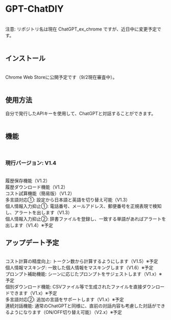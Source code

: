 <h1>GPT-ChatDIY</h1>
<br>
注意: リポジトリ名は現在 ChatGPT_ex_chrome ですが、近日中に変更予定です。<br>
<br>
<h2>インストール</h2><br>
Chrome Web Storeに公開予定です（9/2現在審査中）。<br>
<br>
<h2>使用方法<br></h2>
自分で発行したAPIキーを使用して、ChatGPTと対話することができます。<br>
<br>
<h2>機能</h2><br>
<h3>現行バージョン: V1.4</h3><br>
履歴保存機能（V1.2）<br>
履歴ダウンロード機能（V1.2）<br>
コスト試算機能（簡易版）（V1.2）<br>
多言語対応①: 設定から日本語と英語を切り替え可能（V1.3）<br>
個人情報入力抑止①: 電話番号、メールアドレス、郵便番号を正規表現で検知し、アラートを出します（V1.3）<br>
個人情報入力抑止②: 辞書ファイルを登録し、一致する単語があればアラートを出します（V1.4）※予定<br>
<h2>アップデート予定</h2><br>
コスト計算の精度向上: トークン数から計算するようにします（V1.5）※予定<br>
個人情報マスキング: 一致した個人情報をマスキングします（V1.6）※予定<br>
プロンプト補助機能: シーンに応じたプロンプトをサジェストします（V1.x）※予定<br>
個別ダウンロード機能: CSVファイル等で生成されたファイルを直接ダウンロードできます（V1.x）※予定<br>
多言語対応②: 追加の言語をサポートします（V1.x）※予定<br>
連続対話機能: 通常のChatGPTと同様に、直前の対話内容も考慮した対話ができるようになります（ON/OFF切り替え可能）（V2.x）※予定<br>
